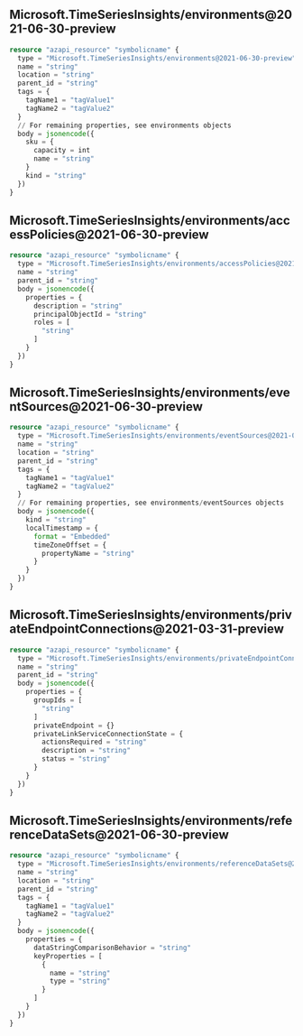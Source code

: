## Microsoft.TimeSeriesInsights/environments@2021-06-30-preview

```terraform
resource "azapi_resource" "symbolicname" {
  type = "Microsoft.TimeSeriesInsights/environments@2021-06-30-preview"
  name = "string"
  location = "string"
  parent_id = "string"
  tags = {
    tagName1 = "tagValue1"
    tagName2 = "tagValue2"
  }
  // For remaining properties, see environments objects
  body = jsonencode({
    sku = {
      capacity = int
      name = "string"
    }
    kind = "string"
  })
}

```

## Microsoft.TimeSeriesInsights/environments/accessPolicies@2021-06-30-preview

```terraform
resource "azapi_resource" "symbolicname" {
  type = "Microsoft.TimeSeriesInsights/environments/accessPolicies@2021-06-30-preview"
  name = "string"
  parent_id = "string"
  body = jsonencode({
    properties = {
      description = "string"
      principalObjectId = "string"
      roles = [
        "string"
      ]
    }
  })
}

```

## Microsoft.TimeSeriesInsights/environments/eventSources@2021-06-30-preview

```terraform
resource "azapi_resource" "symbolicname" {
  type = "Microsoft.TimeSeriesInsights/environments/eventSources@2021-06-30-preview"
  name = "string"
  location = "string"
  parent_id = "string"
  tags = {
    tagName1 = "tagValue1"
    tagName2 = "tagValue2"
  }
  // For remaining properties, see environments/eventSources objects
  body = jsonencode({
    kind = "string"
    localTimestamp = {
      format = "Embedded"
      timeZoneOffset = {
        propertyName = "string"
      }
    }
  })
}

```

## Microsoft.TimeSeriesInsights/environments/privateEndpointConnections@2021-03-31-preview

```terraform
resource "azapi_resource" "symbolicname" {
  type = "Microsoft.TimeSeriesInsights/environments/privateEndpointConnections@2021-03-31-preview"
  name = "string"
  parent_id = "string"
  body = jsonencode({
    properties = {
      groupIds = [
        "string"
      ]
      privateEndpoint = {}
      privateLinkServiceConnectionState = {
        actionsRequired = "string"
        description = "string"
        status = "string"
      }
    }
  })
}

```

## Microsoft.TimeSeriesInsights/environments/referenceDataSets@2021-06-30-preview

```terraform
resource "azapi_resource" "symbolicname" {
  type = "Microsoft.TimeSeriesInsights/environments/referenceDataSets@2021-06-30-preview"
  name = "string"
  location = "string"
  parent_id = "string"
  tags = {
    tagName1 = "tagValue1"
    tagName2 = "tagValue2"
  }
  body = jsonencode({
    properties = {
      dataStringComparisonBehavior = "string"
      keyProperties = [
        {
          name = "string"
          type = "string"
        }
      ]
    }
  })
}

```


